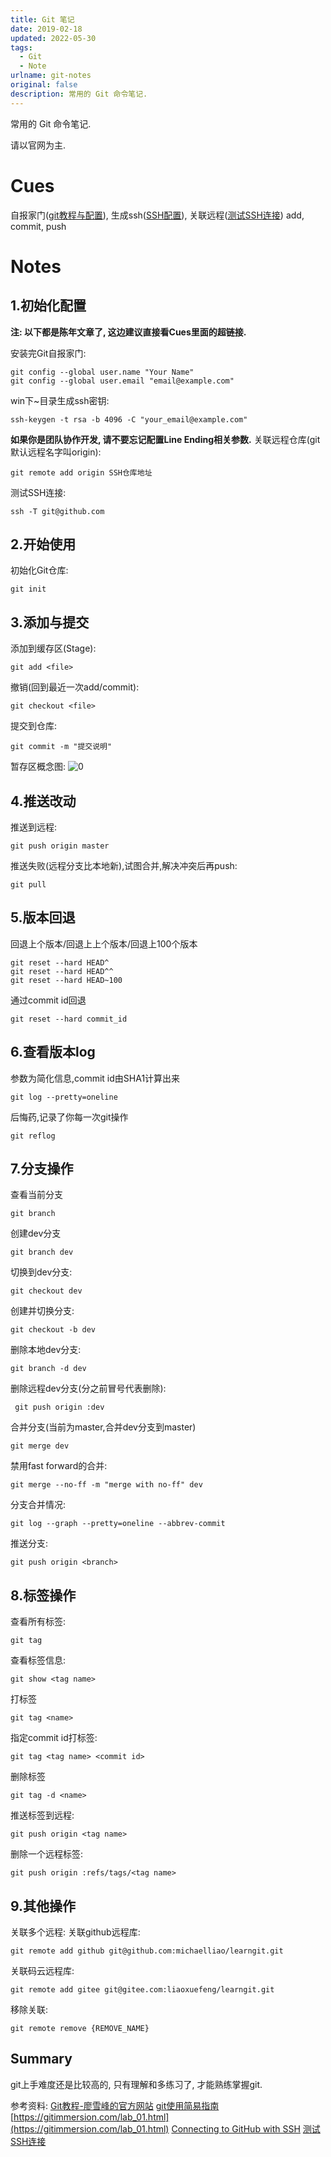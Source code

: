 ```yaml
---
title: Git 笔记
date: 2019-02-18
updated: 2022-05-30
tags:
  - Git
  - Note
urlname: git-notes
original: false
description: 常用的 Git 命令笔记.
---
```

常用的 Git 命令笔记.
<!--more-->

请以官网为主.

# Cues

自报家门([git教程与配置](https://gitimmersion.com/lab_01.html)), 生成ssh([SSH配置](https://docs.github.com/en/github/authenticating-to-github/connecting-to-github-with-ssh)), 关联远程([测试SSH连接](https://docs.github.com/cn/github/authenticating-to-github/testing-your-ssh-connection))
add, commit, push

# Notes

## 1.初始化配置

**注: 以下都是陈年文章了, 这边建议直接看Cues里面的超链接.**

安装完Git自报家门:
~~~
git config --global user.name "Your Name"
git config --global user.email "email@example.com"
~~~
win下~目录生成ssh密钥:
~~~
ssh-keygen -t rsa -b 4096 -C "your_email@example.com"
~~~
**如果你是团队协作开发, 请不要忘记配置Line Ending相关参数.** 
关联远程仓库(git默认远程名字叫origin):
~~~
git remote add origin SSH仓库地址
~~~
测试SSH连接: 
~~~
ssh -T git@github.com
~~~
## 2.开始使用
初始化Git仓库:
~~~
git init
~~~
## 3.添加与提交
添加到缓存区(Stage):
~~~ 
git add <file>
~~~
撤销(回到最近一次add/commit):
~~~
git checkout <file>
~~~
提交到仓库:
~~~
git commit -m "提交说明"
~~~
暂存区概念图:
![0](/picture/20190218-0.jpg)
		
## 4.推送改动
推送到远程:
~~~
git push origin master
~~~
推送失败(远程分支比本地新),试图合并,解决冲突后再push:
~~~
git pull
~~~
## 5.版本回退
回退上个版本/回退上上个版本/回退上100个版本
~~~
git reset --hard HEAD^ 
git reset --hard HEAD^^ 
git reset --hard HEAD~100 
~~~
通过commit id回退
~~~
git reset --hard commit_id
~~~
## 6.查看版本log
参数为简化信息,commit id由SHA1计算出来
~~~
git log --pretty=oneline
~~~
后悔药,记录了你每一次git操作
~~~
git reflog
~~~
## 7.分支操作
查看当前分支
~~~
git branch
~~~
创建dev分支
~~~
git branch dev
~~~
切换到dev分支:
~~~
git checkout dev
~~~
创建并切换分支:
~~~
git checkout -b dev
~~~
删除本地dev分支:
~~~
git branch -d dev
~~~
删除远程dev分支(分之前冒号代表删除):
~~~
 git push origin :dev 
~~~
合并分支(当前为master,合并dev分支到master)
~~~
git merge dev
~~~
禁用fast forward的合并:
~~~
git merge --no-ff -m "merge with no-ff" dev
~~~
分支合并情况:
~~~
git log --graph --pretty=oneline --abbrev-commit
~~~
推送分支:
~~~
git push origin <branch>
~~~
## 8.标签操作
查看所有标签:
~~~
git tag
~~~
查看标签信息:
~~~
git show <tag name>
~~~
打标签
~~~
git tag <name>
~~~
指定commit id打标签:
~~~
git tag <tag name> <commit id>
~~~
删除标签
~~~
git tag -d <name>
~~~
推送标签到远程:
~~~
git push origin <tag name>
~~~
删除一个远程标签:
~~~
git push origin :refs/tags/<tag name>
~~~
## 9.其他操作
关联多个远程:
关联github远程库:
~~~
git remote add github git@github.com:michaelliao/learngit.git
~~~
关联码云远程库:
~~~
git remote add gitee git@gitee.com:liaoxuefeng/learngit.git
~~~
移除关联: 
~~~
git remote remove {REMOVE_NAME}
~~~

## Summary
git上手难度还是比较高的, 只有理解和多练习了, 才能熟练掌握git.

参考资料:
[Git教程-廖雪峰的官方网站](https://www.liaoxuefeng.com/wiki/0013739516305929606dd18361248578c67b8067c8c017b000)
[git使用简易指南](http://www.bootcss.com/p/git-guide/)
[https://gitimmersion.com/lab_01.html](https://gitimmersion.com/lab_01.html)
[Connecting to GitHub with SSH](https://docs.github.com/en/github/authenticating-to-github/connecting-to-github-with-ssh)
[测试SSH连接](https://docs.github.com/cn/github/authenticating-to-github/testing-your-ssh-connection)